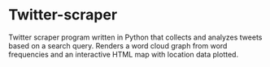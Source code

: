 # Twitter-scraper
Twitter scraper program written in Python that collects and analyzes tweets based on a search query. Renders a word cloud graph from word frequencies and an interactive HTML map with location data plotted.
